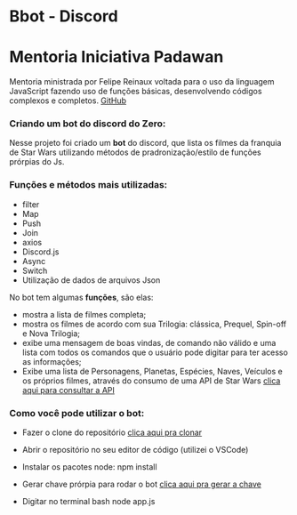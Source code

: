 # Bbot - Discord

# Mentoria Iniciativa Padawan

Mentoria ministrada por Felipe Reinaux voltada para o uso da linguagem JavaScript fazendo uso de funções básicas, desenvolvendo códigos complexos e completos.
[GitHub](https://github.com/barbarafigueiroa)



### Criando um bot do discord do Zero:

Nesse projeto foi criado um **bot** do discord, que lista os filmes da franquia de Star Wars utilizando métodos de pradronização/estilo de funções prórpias do Js.

### Funções e métodos mais utilizadas:

- filter
- Map
- Push
- Join
- axios
- Discord.js
- Async
- Switch
- Utilização de dados de arquivos Json


No bot tem algumas **funções**, são elas:

- mostra a lista de filmes completa;
- mostra os filmes de acordo com sua Trilogia: clássica, Prequel, Spin-off e Nova Trilogia;
- exibe uma mensagem de boas vindas, de comando não válido e uma lista com todos os comandos que o usuário pode digitar para ter acesso as informações;
- Exibe uma lista de Personagens, Planetas, Espécies, Naves, Veículos e os próprios filmes, através do consumo de uma API de Star Wars
 [clica aqui para consultar a API](https://swapi.dev/)


### Como você pode utilizar o bot:

- Fazer o clone do repositório
[clica aqui pra clonar](https://github.com/barbarafigueiroa/Bbot/tree/B%C3%A1rbara)

- Abrir o repositório no seu editor de código (utilizei o VSCode)

- Instalar os pacotes node: npm install

- Gerar chave prórpia para rodar o bot
[clica aqui pra gerar a chave](https://discord.com/developers/applications/)

- Digitar no terminal bash node app.js
 






